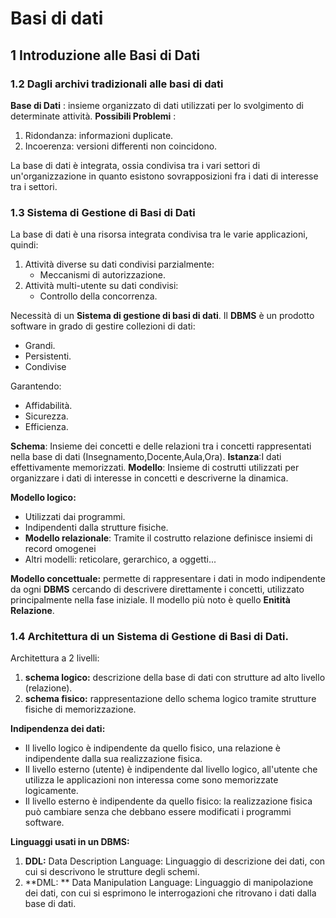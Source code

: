 # Basi di dati 

## 1 Introduzione alle Basi di Dati

### 1.2 Dagli archivi tradizionali alle basi di dati

**Base di Dati** : insieme organizzato di dati utilizzati per lo svolgimento di determinate attività.
**Possibili Problemi** : 
1. Ridondanza: informazioni duplicate.
2. Incoerenza: versioni differenti non coincidono.

La base di dati è integrata, ossia condivisa tra i vari settori di un'organizzazione in quanto esistono sovrapposizioni fra i dati di interesse tra i settori.

### 1.3 Sistema di Gestione di Basi di Dati
La base di dati è una risorsa integrata condivisa tra le varie applicazioni, quindi:
 1. Attività diverse su dati condivisi parzialmente: 
	 - Meccanismi di autorizzazione.
 2. Attività multi-utente su dati condivisi:
	 - Controllo della concorrenza.

Necessità di un **Sistema di gestione di basi di dati**.
Il **DBMS** è un prodotto software in grado di gestire collezioni di dati:
- Grandi.
- Persistenti.
- Condivise

Garantendo:
 - Affidabilità.
 - Sicurezza.
 - Efficienza. 

**Schema**: Insieme dei concetti e delle relazioni tra i concetti rappresentati nella base di dati (Insegnamento,Docente,Aula,Ora).
**Istanza**:I dati effettivamente memorizzati.
 **Modello**: Insieme di costrutti utilizzati per organizzare i dati di interesse in concetti e descriverne la dinamica.
 
 **Modello logico:**
- Utilizzati dai programmi.
- Indipendenti dalla strutture fisiche.
 - **Modello relazionale**: Tramite il costrutto relazione definisce insiemi di record omogenei
 - Altri modelli: reticolare, gerarchico, a oggetti...

**Modello concettuale:** permette di rappresentare i dati in modo indipendente da ogni **DBMS** cercando di descrivere direttamente i concetti, utilizzato principalmente nella fase iniziale. Il modello più noto è quello **Enitità Relazione**.

### 1.4 Architettura di un Sistema di  Gestione di Basi di Dati.

Architettura a 2 livelli:
1. **schema logico:** descrizione della base di dati con strutture ad alto livello (relazione).
2. **schema fisico:** rappresentazione dello schema logico tramite strutture fisiche di memorizzazione.

**Indipendenza dei dati:** 
- Il livello logico è indipendente da quello fisico, una relazione è indipendente dalla sua realizzazione fisica.
- Il livello esterno (utente) è indipendente dal livello logico, all'utente che utilizza le applicazioni non interessa come sono memorizzate logicamente.
- Il livello esterno è indipendente da quello fisico: la realizzazione fisica può cambiare senza che debbano essere modificati i programmi software.

**Linguaggi usati in un DBMS:**
1. **DDL:** Data Description Language: Linguaggio di descrizione dei dati, con cui si descrivono le strutture degli schemi.
2. **DML: ** Data Manipulation Language: Linguaggio di manipolazione dei dati, con cui si esprimono le interrogazioni che ritrovano i dati dalla base di dati.
